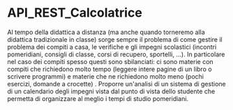 # API_REST_Calcolatrice
Al tempo della didattica a distanza (ma anche quando torneremo alla didattica tradizionale in classe) sorge sempre il problema di come gestire il problema dei compiti a casa, le verifiche e gli impegni scolastici (incontri pomeridiani, consigli di classe, corsi di recupero, sportelli, ...).   In particolare nel caso dei compiti spesso questi sono sbilanciati: ci sono materie con compiti che richiedono molto tempo (leggere intere pagine di un libro o scrivere programmi) e materie che ne richiedono molto meno (pochi esercizi, domande a crocette) .   Proporre un'analisi di un sistema di gestione di un calendario degli impegni vista dal punto di vista dello studente che permetta di organizzare al meglio i tempi di studio pomeridiani.
